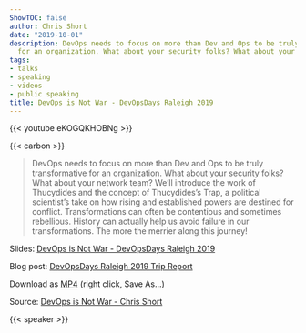 ```yaml
---
ShowTOC: false
author: Chris Short
date: "2019-10-01"
description: DevOps needs to focus on more than Dev and Ops to be truly transformative
  for an organization. What about your security folks? What about your network team?
tags:
- talks
- speaking
- videos
- public speaking
title: DevOps is Not War - DevOpsDays Raleigh 2019
---
```


{{< youtube eKOGQKHOBNg >}}

{{< carbon >}}

> DevOps needs to focus on more than Dev and Ops to be truly transformative for an organization. What about your security folks? What about your network team? We’ll introduce the work of Thucydides and the concept of Thucydides’s Trap, a political scientist’s take on how rising and established powers are destined for conflict. Transformations can often be contentious and sometimes rebellious. History can actually help us avoid failure in our transformations. The more the merrier along this journey!

Slides: [DevOps is Not War - DevOpsDays Raleigh 2019](https://speakerdeck.com/chrisshort/devops-is-not-war-df415c22-a29d-4cab-8689-143f9922c0f3)

Blog post: [DevOpsDays Raleigh 2019 Trip Report](https://chrisshort.net/devopsdays-raleigh-2019-trip-report/)

Download as [MP4](https://cdn.chrisshort.net/chrisshort/DevOps-is-not-War-DOD-RDU.mp4) (right click, Save As...)

Source: [DevOps is Not War - Chris Short](https://youtu.be/eKOGQKHOBNg)

{{< speaker >}}
